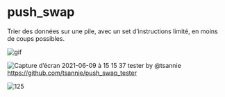 # push_swap
Trier des données sur une pile, avec un set d’instructions limité, en moins de coups possibles.

![gif](https://user-images.githubusercontent.com/52048966/122197229-4735ef80-ce98-11eb-95e4-3aa5ac3c991d.gif)

![Capture d’écran 2021-06-09 à 15 15 37](https://user-images.githubusercontent.com/52048966/121812434-08b9ee00-cc68-11eb-9d7c-f80a99150665.png)
tester by @tsannie
https://github.com/tsannie/push_swap_tester

![125](https://user-images.githubusercontent.com/52048966/122197885-ed81f500-ce98-11eb-88e9-23b7987a4036.png)
